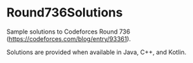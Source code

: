 # Round736Solutions
Sample solutions to Codeforces Round 736 (https://codeforces.com/blog/entry/93361).

Solutions are provided when available in Java, C++, and Kotlin.
